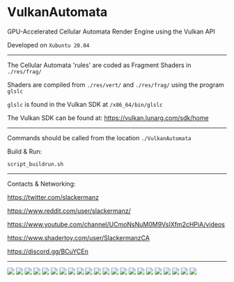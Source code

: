 # VulkanAutomata
GPU-Accelerated Cellular Automata Render Engine using the Vulkan API

Developed on `Xubuntu 20.04`

---

The Cellular Automata 'rules' are coded as Fragment Shaders in `./res/frag/` 
 
Shaders are compiled from `./res/vert/` and  `./res/frag/` using the program `glslc`

`glslc` is found in the Vulkan SDK at `/x86_64/bin/glslc`

The Vulkan SDK can be found at: https://vulkan.lunarg.com/sdk/home

---

Commands should be called from the location `./VulkanAutomata`

Build & Run:

`script_buildrun.sh`

---

Contacts & Networking:

  https://twitter.com/slackermanz

  https://www.reddit.com/user/slackermanz/

  https://www.youtube.com/channel/UCmoNsNuM0M9VsIXfm2cHPiA/videos

  https://www.shadertoy.com/user/SlackermanzCA

  https://discord.gg/BCuYCEn

---

![](gitmedia/VKAutomata0770_GFULL.gif)
![](gitmedia/VKAutomata0751_GFULL.gif)
![](gitmedia/VKAutomata0761_GFULL.gif)
![](gitmedia/VKAutomata0738_TWIT2.gif)
![](gitmedia/VKAutomata0731_TWIT6.gif)
![](gitmedia/VKAutomata0728_TWIT1.gif)
![](gitmedia/SCR_273755_1616892538_385.PAM.png)
![](gitmedia/SCR_83433_1616892538_106.PAM.png)
![](gitmedia/SCR_414950_1616892538_564.PAM.png)
![](gitmedia/SCR_39917_1616925185_53.PAM.png)
![](gitmedia/SCR_36148_1616891756_47.PAM.png)
![](gitmedia/SCR_30208_1616922479_44.PAM.png)
![](gitmedia/SCR_246343_1616925185_323.PAM.png)
![](gitmedia/SCR_2623_1616913409_2.PAM.png)
![](gitmedia/SCR_104623_1616913731_164.PAM.png)
![](gitmedia/SCR_280539_1616902768_407.PAM.png)
![](gitmedia/SCR_156088_1616922479_209.PAM.png)
![](gitmedia/SCR_507787_1616907793_707.PAM.png)
![](gitmedia/SCR_6206_1616913731_5.PAM.png)
![](gitmedia/SCR_233581_1616925185_305.PAM.png)
![](gitmedia/SCR_127200_1616914754_134.PAM.png)
![](gitmedia/SCR_153835_1616925185_185.PAM.png)
